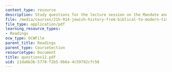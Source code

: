 ```yaml
---
content_type: resource
description: Study questions for the lecture session on the Mandate and Israel.
file: /media/courses/21h-914-jewish-history-from-biblical-to-modern-times-fall-2007/11da6b3b5778f2b59b6a4c59792cfc58_questions12.pdf
file_type: application/pdf
learning_resource_types:
- Readings
ocw_type: OCWFile
parent_title: Readings
parent_type: CourseSection
resourcetype: Document
title: questions12.pdf
uid: 11da6b3b-5778-f2b5-9b6a-4c59792cfc58
---
```

